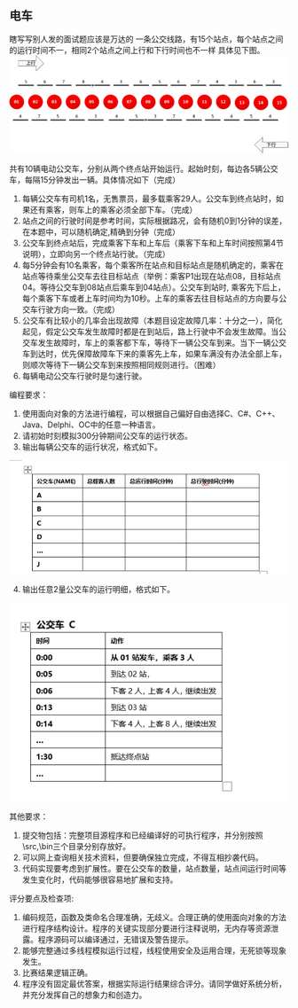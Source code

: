  ## 电车
 瞎写写别人发的面试题应该是万达的
一条公交线路，有15个站点，每个站点之间的运行时间不一，相同2个站点之间上行和下行时间也不一样 具体见下图。
![img_1.png](img_1.png)

共有10辆电动公交车，分别从两个终点站开始运行。起始时刻，每边各5辆公交车，每隔15分钟发出一辆。具体情况如下（完成）
1.	每辆公交车有司机1名，无售票员，最多载乘客29人。公交车到终点站时，如果还有乘客，则车上的乘客必须全部下车。（完成）
2.	站点之间的行驶时间是参考时间，实际根据路况，会有随机0到1分钟的误差，在本题中，可以随机确定,精确到分钟（完成）
3.	公交车到终点站后，完成乘客下车和上车后（乘客下车和上车时间按照第4节说明），立即向另一个终点站行驶。（完成）
4.	每5分钟会有10名乘客，每个乘客所在站点和目标站点是随机确定的，乘客在站点等待乘坐公交车去往目标站点（举例：乘客P1出现在站点08，目标站点04。等待公交车到08站点后乘车到04站点）。公交车到站时, 乘客先下后上，每个乘客下车或者上车时间均为10秒。上车的乘客去往目标站点的方向要与公交车行驶方向一致。（完成）
5.	公交车有比较小的几率会出现故障（本题目设定故障几率：十分之一），简化起见，假定公交车发生故障时都是在到站后，路上行驶中不会发生故障。当公交车发生故障时，车上的乘客都下车，等待下一辆公交车到来。当下一辆公交车到达时，优先保障故障车下来的乘客先上车，如果车满没有办法全部上车，则顺次等待下一辆公交车到来按照相同规则进行。（困难）
6.	每辆电动公交车行驶时是匀速行驶。

编程要求：
1.	使用面向对象的方法进行编程，可以根据自己偏好自由选择C、C#、C++、Java、Delphi、OC中的任意一种语言。
2.	请初始时刻模拟300分钟期间公交车的运行状态。
3.	输出每辆公交车的运行状况，格式如下。

![img_3.png](img_3.png)

4.	输出任意2量公交车的运行明细，格式如下。

![img_4.png](img_4.png)


其他要求：
1.	提交物包括：完整项目源程序和已经编译好的可执行程序，并分别按照\src,\bin三个目录分别存放好。
2.	可以网上查询相关技术资料，但要确保独立完成，不得互相抄袭代码。
3.	代码实现要考虑到扩展性。要在公交车的数量，站点数量，站点间运行时间等发生变化时，代码能够很容易地扩展和支持。


评分要点及检查项:
1.	编码规范，函数及类命名合理准确，无歧义。合理正确的使用面向对象的方法进行程序结构设计。程序的关键实现部分要进行注释说明，无内存等资源泄露。程序源码可以编译通过，无错误及警告提示。
2.	能够完整通过多线程模拟运行过程，线程使用安全及运用合理，无死锁等现象发生。
3.	比赛结果逻辑正确。
4.	程序没有固定最优答案，根据实际运行结果综合评分。请同学做好系统分析，并充分发挥自己的想象力和创造力。
